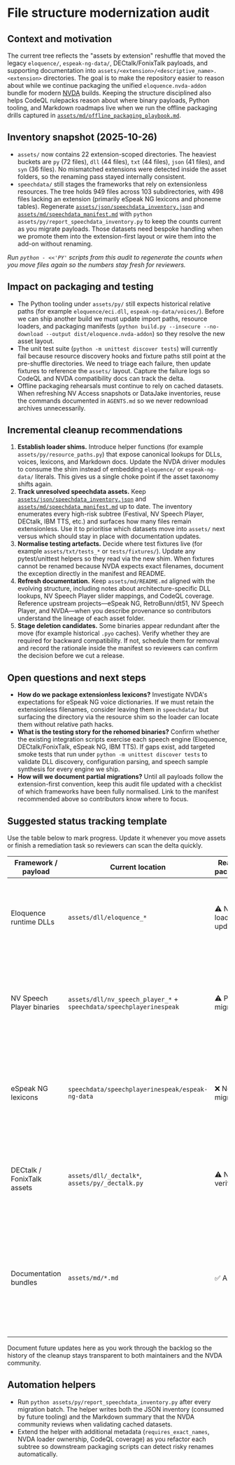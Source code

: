 # File structure modernization audit

## Context and motivation
The current tree reflects the "assets by extension" reshuffle that moved the legacy `eloquence/`, `espeak-ng-data/`, DECtalk/FonixTalk payloads, and supporting documentation into `assets/<extension>/<descriptive_name>.<extension>` directories. The goal is to make the repository easier to reason about while we continue packaging the unified `eloquence.nvda-addon` bundle for modern [NVDA](https://github.com/nvaccess/nvda/) builds. Keeping the structure disciplined also helps CodeQL rulepacks reason about where binary payloads, Python tooling, and Markdown roadmaps live when we run the offline packaging drills captured in [`assets/md/offline_packaging_playbook.md`](offline_packaging_playbook.md).

## Inventory snapshot (2025-10-26)
- `assets/` now contains 22 extension-scoped directories. The heaviest buckets are `py` (72 files), `dll` (44 files), `txt` (44 files), `json` (41 files), and `syn` (36 files). No mismatched extensions were detected inside the asset folders, so the renaming pass stayed internally consistent.
- `speechdata/` still stages the frameworks that rely on extensionless resources. The tree holds 949 files across 103 subdirectories, with 498 files lacking an extension (primarily eSpeak NG lexicons and phoneme tables). Regenerate [`assets/json/speechdata_inventory.json`](../json/speechdata_inventory.json) and [`assets/md/speechdata_manifest.md`](speechdata_manifest.md) with `python assets/py/report_speechdata_inventory.py` to keep the counts current as you migrate payloads. Those datasets need bespoke handling when we promote them into the extension-first layout or wire them into the add-on without renaming.

_Run `python - <<'PY'` scripts from this audit to regenerate the counts when you move files again so the numbers stay fresh for reviewers._

## Impact on packaging and testing
- The Python tooling under `assets/py/` still expects historical relative paths (for example `eloquence/eci.dll`, `espeak-ng-data/voices/`). Before we can ship another build we must update import paths, resource loaders, and packaging manifests (`python build.py --insecure --no-download --output dist/eloquence.nvda-addon`) so they resolve the new asset layout.
- The unit test suite (`python -m unittest discover tests`) will currently fail because resource discovery hooks and fixture paths still point at the pre-shuffle directories. We need to triage each failure, then update fixtures to reference the `assets/` layout. Capture the failure logs so CodeQL and NVDA compatibility docs can track the delta.
- Offline packaging rehearsals must continue to rely on cached datasets. When refreshing NV Access snapshots or DataJake inventories, reuse the commands documented in `AGENTS.md` so we never redownload archives unnecessarily.

## Incremental cleanup recommendations
1. **Establish loader shims.** Introduce helper functions (for example `assets/py/resource_paths.py`) that expose canonical lookups for DLLs, voices, lexicons, and Markdown docs. Update the NVDA driver modules to consume the shim instead of embedding `eloquence/` or `espeak-ng-data/` literals. This gives us a single choke point if the asset taxonomy shifts again.
2. **Track unresolved speechdata assets.** Keep [`assets/json/speechdata_inventory.json`](../json/speechdata_inventory.json) and [`assets/md/speechdata_manifest.md`](speechdata_manifest.md) up to date. The inventory enumerates every high-risk subtree (Festival, NV Speech Player, DECtalk, IBM TTS, etc.) and surfaces how many files remain extensionless. Use it to prioritise which datasets move into `assets/` next versus which should stay in place with documentation updates.
3. **Normalise testing artefacts.** Decide where test fixtures live (for example `assets/txt/tests_*` or `tests/fixtures/`). Update any pytest/unittest helpers so they read via the new shim. When fixtures cannot be renamed because NVDA expects exact filenames, document the exception directly in the manifest and README.
4. **Refresh documentation.** Keep `assets/md/README.md` aligned with the evolving structure, including notes about architecture-specific DLL lookups, NV Speech Player slider mappings, and CodeQL coverage. Reference upstream projects—eSpeak NG, RetroBunn/dt51, NV Speech Player, and NVDA—when you describe provenance so contributors understand the lineage of each asset folder.
5. **Stage deletion candidates.** Some binaries appear redundant after the move (for example historical `.pyo` caches). Verify whether they are required for backward compatibility. If not, schedule them for removal and record the rationale inside the manifest so reviewers can confirm the decision before we cut a release.

## Open questions and next steps
- **How do we package extensionless lexicons?** Investigate NVDA's expectations for eSpeak NG voice dictionaries. If we must retain the extensionless filenames, consider leaving them in `speechdata/` but surfacing the directory via the resource shim so the loader can locate them without relative path hacks.
- **What is the testing story for the rehomed binaries?** Confirm whether the existing integration scripts exercise each speech engine (Eloquence, DECtalk/FonixTalk, eSpeak NG, IBM TTS). If gaps exist, add targeted smoke tests that run under `python -m unittest discover tests` to validate DLL discovery, configuration parsing, and speech sample synthesis for every engine we ship.
- **How will we document partial migrations?** Until all payloads follow the extension-first convention, keep this audit file updated with a checklist of which frameworks have been fully normalised. Link to the manifest recommended above so contributors know where to focus.

## Suggested status tracking template
Use the table below to mark progress. Update it whenever you move assets or finish a remediation task so reviewers can scan the delta quickly.

| Framework / payload | Current location | Ready for packaging? | Notes |
| --- | --- | --- | --- |
| Eloquence runtime DLLs | `assets/dll/eloquence_*` | ⚠️ Needs loader updates | Update `eci.ini` lookups to use the resource shim before testing on NVDA alpha-52731. |
| NV Speech Player binaries | `assets/dll/nv_speech_player_*` + `speechdata/speechplayerinespeak` | ⚠️ Partially migrated | Extensionless phoneme dictionaries remain under `speechdata/`. Document loader expectations before moving. |
| eSpeak NG lexicons | `speechdata/speechplayerinespeak/espeak-ng-data` | ❌ Not migrated | Extensionless `*_dict` files must either retain their names or gain `.dict` aliases; investigate NVDA import behaviour. |
| DECtalk / FonixTalk assets | `assets/dll/_dectalk*`, `assets/py/_dectalk.py` | ⚠️ Needs verification | Confirm that DECtalk helper modules still load voice data after the move and update tests accordingly. |
| Documentation bundles | `assets/md/*.md` | ✅ Aligned | Continue refreshing snapshot reports with the documented tooling cadence so CodeQL, NVDA, and DataJake coverage stays current. |

Document future updates here as you work through the backlog so the history of the cleanup stays transparent to both maintainers and the NVDA community.

## Automation helpers

- Run `python assets/py/report_speechdata_inventory.py` after every migration batch. The helper writes both the JSON inventory (consumed by future tooling) and the Markdown summary that the NVDA community reviews when validating cached datasets.
- Extend the helper with additional metadata (`requires_exact_names`, NVDA loader ownership, CodeQL coverage) as you refactor each subtree so downstream packaging scripts can detect risky renames automatically.
